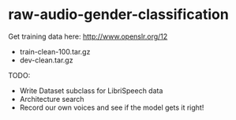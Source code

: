 # raw-audio-gender-classification

Get training data here: http://www.openslr.org/12
- train-clean-100.tar.gz
- dev-clean.tar.gz

TODO:
- Write Dataset subclass for LibriSpeech data
- Architecture search
- Record our own voices and see if the model gets it right!